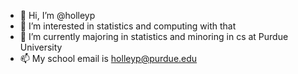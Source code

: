 - 👋 Hi, I’m @holleyp
- 👀 I’m interested in statistics and computing with that
- 🌱 I’m currently majoring in statistics and minoring in cs at Purdue University
- 📫 My school email is holleyp@purdue.edu

<!---
holleyp/holleyp is a ✨ special ✨ repository because its `README.md` (this file) appears on your GitHub profile.
You can click the Preview link to take a look at your changes.
--->
